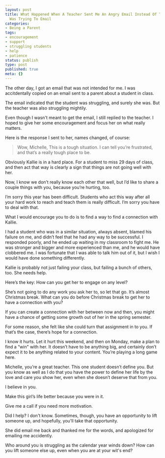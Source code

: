 ```yaml
---
layout: post
title: What Happened When A Teacher Sent Me An Angry Email Instead Of The Parent She
  Was Trying To Email
categories:
- Being a Parent
tags:
- encouragement
- support
- struggling students
- help
- patience
status: publish
type: post
published: true
meta: {}
---
```


The other day, I got an email that was not intended for me. I was accitdentally copied on an email sent to a parent about a student in class.

The email indicated that the student was struggling, and surely she was. But the teacher was also struggling mightily.

Even though I wasn't meant to get the email, I still replied to the teacher. I hoped to give her some encouragement and focus her on what really matters.

Here is the response I sent to her, names changed, of course:

>Wow, Michelle, This is a tough situation. I can tell you’re frustrated, and that’s a really tough place to be.

Obviously Kallie is in a hard place. For a student to miss 29 days of class, and then act that way is clearly a sign that things are not going well with her.

Now, I know we don’t really know each other that well, but I’d like to share a couple things with you, because you’re hurting, too.

I’m sorry this year has been difficult. Students who act this way after all your hard work to reach and teach them is really difficult. I’m sorry you have to deal with that.

What I would encourage you to do is to find a way to find a connection with Kallie.

I had a student who was in a similar situation, always absent, blamed his failure on me, and didn’t feel that he had any way to be successful. I responded poorly, and he ended up waiting in my classroom to fight me. He was stronger and bigger and more experienced than me, and he would have clobbered me. I was fortunate that I was able to talk him out of it, but I wish I would have done something differently.

Kallie is probably not just failing your class, but failing a bunch of others, too. She needs help.

Here’s the key: How can you get her to engage on any level?

She’s not going to do any work you ask her to, so let that go. It’s almost Christmas break. What can you do before Christmas break to get her to have a connection with you?

If you can create a connection with her between now and then, you might have a chance of getting some growth out of her in the spring semester.

For some reason, she felt like she could turn that assignment in to you. If that’s the case, there’s hope for a connection.

I know it hurts. Let it hurt this weekend, and then on Monday, make a plan to find a “win" with her. It doesn’t have to be anything big, and certainly don’t expect it to be anything related to your content. You’re playing a long game here.

Michelle, you’re a great teacher. This one student doesn’t define you. But you know as well as I do that you have the power to define her life by the love and care you show her, even when she doesn’t deserve that from you.

I believe in you.

Make this girl’s life better because you were in it.

Give me a call if you need more motivation.


Did I help? I don't know. Sometimes, though, you have an opportunity to lift someone up, and hopefully, you'll take that opportunity.

She did email me back and thanked me for the words, and apologized for emailing me accidently.

Who around you is struggling as the calendar year winds down? How can you lift someone else up, even when you are at your wit's end?
